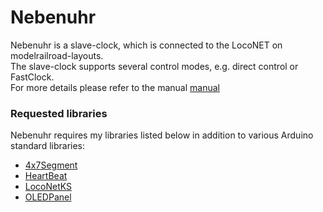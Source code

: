 # Nebenuhr

Nebenuhr is a slave-clock, which is connected to the LocoNET on modelrailroad-layouts.<br>
The slave-clock supports several control modes, e.g. direct control or FastClock.<br>
For more details please refer to the manual [manual](Nebenuhr.pdf)<br>

### Requested libraries
Nebenuhr requires my libraries listed below in addition to various Arduino standard libraries:<br> 
- [4x7Segment](https://www.github.com/Kruemelbahn/4x7Segment)
- [HeartBeat](https://www.github.com/Kruemelbahn/HeartBeat)
- [LocoNetKS](https://www.github.com/Kruemelbahn/LocoNetKS)
- [OLEDPanel](https://www.github.com/Kruemelbahn/OLEDPanel)
